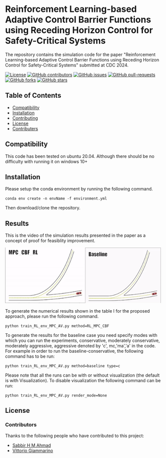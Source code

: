 # Reinforcement Learning-based Adaptive Control Barrier Functions using Receding Horizon Control for Safety-Critical Systems

The repository contains the simulation code for the paper "Reinforcement Learning-based Adaptive Control Barrier Functions using Receding Horizon Control for Safety-Critical Systems" submitted at CDC 2024.

[![License](https://img.shields.io/badge/License-MIT-blue.svg)](https://opensource.org/licenses/MIT)
[![GitHub contributors](https://img.shields.io/github/contributors/username/repository.svg)](https://GitHub.com/username/repository/graphs/contributors/)
[![GitHub issues](https://img.shields.io/github/issues/username/repository.svg)](https://GitHub.com/username/repository/issues/)
[![GitHub pull-requests](https://img.shields.io/github/issues-pr/username/repository.svg)](https://GitHub.com/username/repository/pulls/)
[![GitHub forks](https://img.shields.io/github/forks/username/repository.svg?style=social&label=Fork&maxAge=2592000)](https://GitHub.com/username/repository/network/)
[![GitHub stars](https://img.shields.io/github/stars/username/repository.svg?style=social&label=Star&maxAge=2592000)](https://GitHub.com/username/repository/stargazers/)

## Table of Contents
- [Compatibility](#compatibility)
- [Installation](#installation)
- [Contributing](#contributing)
- [License](#license)
- [Contributers](#contributors)

## Compatibility
This code has been tested on ubuntu 20.04. Although there should be no difficulty with running it on windows 10+ 
## Installation

Please setup the conda environment by running the following command.

```
conda env create -n envName -f environment.yml
```
Then download/clone the repository.

## Results
This is the video of the simulation results presented in the paper as a concept of proof for feasiblity improvement.
<p align="center">
  <img src="mixed_video.gif">
</p>


To generate the numerical results shown in the table I for the proposed approach, please run the following command.

```
python train_RL_env_MPC_AV.py method=RL_MPC_CBF

```

To generate the results for the baseline case you need specify modes with which you can run the experiments, conservative, moderately conservative, moderately aggressive, aggressive denoted by 'c', mc,'ma','a' in the code.
For example in order to run the baseline-conservative, the following command has to be run:
```
python train_RL_env_MPC_AV.py method=baseline type=c
```

Please note that all the runs can be with or without visualization (the default is with Visualization). To disable visualization the following command can be run: 
```
python train_RL_env_MPC_AV.py render_mode=None
```
## License

### Contributors

Thanks to the following people who have contributed to this project:

- [Sabbir H M Ahmad](https://github.com/SabbirAhmad26)
- [Vittorio Giammarino](https://github.com/VittorioGiammarino)
